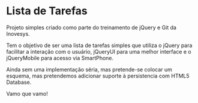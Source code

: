 Lista de Tarefas
================

Projeto simples criado como parte do treinamento de jQuery e Git da Inovesys.

Tem o objetivo de ser uma lista de tarefas simples que utiliza o jQuery para facilitar a interação com o usuário, jQueryUI para uma melhor interface e o jQueryMobile para acesso via SmartPhone.

Ainda sem uma implementação séria, mas pretende-se colocar um esquema, mas pretendemos adicionar suporte à persistencia com HTML5 Database.

Vamo que vamo!

